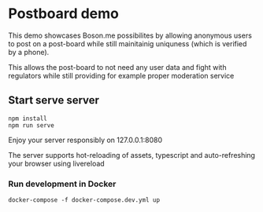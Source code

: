 # Postboard demo
This demo showcases Boson.me possibilites by allowing anonymous users to post on a post-board
while still mainitainig uniquness (which is verified by a phone).

This allows the post-board to not need any user data and fight with regulators while still providing
for example proper moderation service 

## Start serve server

    npm install
    npm run serve

Enjoy your server responsibly on 127.0.0.1:8080

The server supports hot-reloading of assets, typescript and auto-refreshing your browser
using livereload

### Run development in Docker

    docker-compose -f docker-compose.dev.yml up
